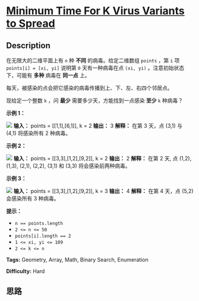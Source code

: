 # [Minimum Time For K Virus Variants to Spread][title]

## Description

在无限大的二维平面上有 `n` 种 **不同** 的病毒。给定二维数组 `points` ，第 `i` 项 `points[i] = [xi, yi]`
说明第 `0` 天有一种病毒在点 `(xi, yi)` 。注意初始状态下，可能有 **多种** 病毒在 **同一点** 上。

每天，被感染的点会把它感染的病毒传播到上、下、左、右四个邻居点。

现给定一个整数 `k` ，问 **最少** 需要多少天，方能找到一点感染 **至少** `k` 种病毒？



**示例 1：**

**![](https://assets.leetcode.com/uploads/2021/06/30/case-1.png)**
            **输入：** points = [[1,1],[6,1]], k = 2    **输出：** 3    **解释：** 在第 3 天，点 (3,1) 与 (4,1) 将感染所有 2 种病毒。    

**示例 2：**

**![](https://assets.leetcode.com/uploads/2021/06/30/case-2.png)**
            **输入：** points = [[3,3],[1,2],[9,2]], k = 2    **输出：** 2    **解释：** 在第 2 天, 点 (1,2), (1,3), (2,1), (2,2), (3,1) 和 (3,3) 将会感染前两种病毒。    

**示例 3：**

**![](https://assets.leetcode.com/uploads/2021/06/30/case-2.png)**
            **输入：** points = [[3,3],[1,2],[9,2]], k = 3    **输出：** 4    **解释：** 在第 4 天，点 (5,2) 会感染所有 3 种病毒。    



**提示：**

  * `n == points.length`
  * `2 <= n <= 50`
  * `points[i].length == 2`
  * `1 <= xi, yi <= 109`
  * `2 <= k <= n`


**Tags:** Geometry, Array, Math, Binary Search, Enumeration

**Difficulty:** Hard

## 思路

[title]: https://leetcode-cn.com/problems/minimum-time-for-k-virus-variants-to-spread
